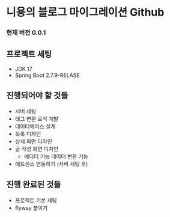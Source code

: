 # 니용의 블로그 마이그레이션 Github

### 현재 버전 0.0.1

## 프로젝트 세팅
* JDK 17
* Spring Boot 2.7.9-RELASE

## 진행되어야 할 것들
* 서버 세팅
* 태그 변환 로직 개발
* 데이터베이스 설계
* 목록 디자인
* 상세 화면 디자인
* 글 작성 화면 디자인
  * 에디터 기능 데이터 변환 기능
* 애드센스 연동하기 (서버 세팅 후)

## 진행 완료된 것들
* 프로젝트 기본 세팅
* flyway 붙이기